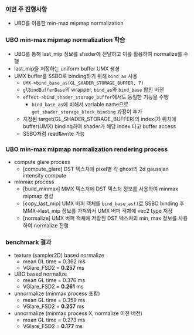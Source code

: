
### 이번 주 진행사항
-  UBO를 이용한 min-max mipmap normalization
### UBO min-max mipmap normalization 학습
- UBO를 통해 last_mip 정보를 shader에 전달하고 이를 활용하여 normalize를 수행
- last_mip을 저장하는 uniform buffer UMX 생성
- UMX buffer를 SSBO로 binding하기 위해 `bind_as` 사용
	- `UMX->bind_base_as(GL_SHADER_STORAGE_BUFFER, 7)`
	- `glBindBufferBase`의 wrapper, `bind_as`와 `bind_base` 합친 버전
	- `effect->bind_shader_storage_buffer`에서도 동일한 기능을 수행
		- `bind_base_as`에 비해서 variable name으로 `get_shader_storage_block_binding` 과정이 추가
	- 지정된 target(GL_SHADER_STORAGE_BUFFER)의 index(7) 위치에 buffer(UMX) binding하여 shader가 해당 index 타고 buffer access
	- SSBO처럼 read&write 가능

### UBO min-max mipmap normalization rendering process
- compute glare process
	- \[compute_glare] DST 텍스처에 pixel별 각 ghost의 2d gaussian intensity compute
- minmax process
	- \[build_minmax] MMX 텍스처에 DST 텍스처 정보를 사용하여 minmax mipmap 생성
	- \[copy_last_mip] UMX 버퍼 객체를 `bind_base_as()`로 SSBO binding 후 
	  MMX->last_mip 정보를 가져와서 UMX 버퍼 객체에 vec2 type 저장
	- \[normalize] UMX 버퍼 객체에 저장된 DST 텍스처의 min, max 정보를 사용하여 normalize 진행

<div style="page-break-before: always;"></div>

### benchmark 결과
- texture (sampler2D) based normalize
	- mean GL time  = 0.362 ms
	- VGlare_FSD2 = **0.257** ms
- UBO based normalize
	- mean GL time  = 0.376 ms
	- VGlare_FSD2 = **0.261** ms
- unnormalize (minmax process 포함)
	- mean GL time  = 0.359 ms
	- VGlare_FSD2 = **0.257** ms
- unnormalize (minmax process X, normalize 이전 버전)
	- mean GL time  = 0.273 ms
	- VGlare_FSD2 = **0.177** ms

